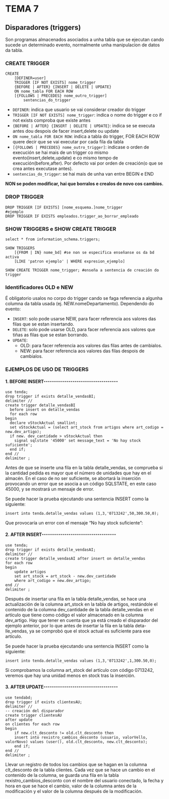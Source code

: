 # TEMA 7
## Disparadores (triggers)
Son programas almacenados asociados a unha tabla que se ejecutan cando sucede un determinado evento, normalmente unha manipulacion de datos da tabla.

### CREATE TRIGGER

````mysql
CREATE
    [DEFINER=user]
    TRIGGER [IF NOT EXISTS] nome_trigger
    {BEFORE | AFTER} {INSERT | DELETE | UPDATE} 
    ON nome_tabla FOR EACH ROW 
    [{FOLLOWS | PRECEDES} nome_outro_trigger]
        sentencias_do_trigger
````
* `DEFINER`: indica que usuario se vai considerar creador do trigger
* `TRIGGER [IF NOT EXISTS] nome_trigger`: indica o nome do trigger e co if not exists comproba que existe antes
* `{BEFORE | AFTER} {INSERT | DELETE | UPDATE}`: indica se se executa antes dou despois de facer insert,delete ou update
* `ON nome_tabla FOR EACH ROW`: indica a tabla do trigger, FOR EACH ROW quere decir que se vai executar por cada fila da tabla
* `[{FOLLOWS | PRECEDES} nome_outro_trigger]`: indicase o orden de execución se hai mais de un trigger co mismo evento(insert,delete,update) e co 
mismo tempo de execución(before,after). Por defecto vai por orden de creación(o que se crea antes executase antes).
* `sentencias_do_trigger`: se hai mais de unha van entre BEGIN e END

**NON se poden modificar, hai que borralos e crealos de novo cos cambios.**

### DROP TRIGGER
````mysql
DROP TRIGGER [IF EXISTS] [nome_esquema.]nome_trigger
#ejemplo
DROP TRIGGER IF EXISTS empleados.trigger_ao_borrar_empleado
````

### SHOW TRIGGERS e SHOW CREATE TRIGGER
````mysql
select * from information_schema.triggers;

SHOW TRIGGERS
    [{FROM | IN} nome_bd] #se non se especifica enseñanse os da bd activa
    [LIKE 'patron ejemplo' | WHERE expresion_ejemplo]
    
SHOW CREATE TRIGGER nome_trigger; #enseña a sentencia de creación do trigger
````

### Identificadores OLD e NEW
É obligatorio usalos no corpo do trigger cando se faga referencia a algunha columna da tabla usada
(ej. NEW.nomeDepartamento). Dependendo do evento:
* `INSERT`: solo pode usarse NEW, para facer referencia aos valores das filas que se estan insertando.
* `DELETE`: solo pode usarse OLD, para facer referencia aos valores que tiñas as filas que se estan borrando.
* `UPDATE`:
  * OLD: para facer referencia aos valores das filas antes de cambialos.
  * NEW: para facer referencia aos valores das filas despois de cambialos.

### EJEMPLOS DE USO DE TRIGGERS
#### 1. BEFORE INSERT------------------------------------
````mysql
use tenda;
drop trigger if exists detalle_vendasBI;
delimiter //
create trigger detalle_vendasBI
  before insert on detalle_vendas
  for each row
begin
  declare vStockActual smallint;
  set vStockActual = (select art_stock from artigos where art_codigo = new.dev_artigo);
  if new. dev_cantidade > vStockActual then
    signal sqlstate '45000' set message_text = 'No hay stock suficiente';
  end if;
end //
delimiter ;
````
Antes de que se inserte una fila en la tabla detalle_vendas, se comprueba si la cantidad pedida es mayor que el número de unidades que hay en el almacén. En el caso de no ser suficiente, se abortará la inserción provocando un error que se asocia a un código SQLSTATE, en este caso 45000, y se mostrará un mensaje de error. 

Se puede hacer la prueba ejecutando una sentencia INSERT como la siguiente:

`insert into tenda.detalle_vendas values (1,3,'0713242',50,300.50,0);`

Que provocaría un error con el mensaje “No hay stock suficiente”:

#### 2. AFTER INSERT------------------------------------
````mysql
use tenda; 
drop trigger if exists detalle_vendasAI; 
delimiter // 
create trigger detalle_vendasAI after insert on detalle_vendas 
for each row 
begin 
	update artigos 
	set art_stock = art_stock - new.dev_cantidade 
	where art_codigo = new.dev_artigo; 
end // 
delimiter ;
````
Después de insertar una fila en la tabla detalle_vendas, se hace una actualización de la columna art_stock en la tabla de artigos, restándole el contenido de la columna dev_cantidade de la tabla detalle_vendas en el artículo que tiene como código el valor almacenado en la columna dev_artigo. Hay que tener en cuenta que ya está creado el disparador del ejemplo anterior, por lo que antes de insertar la fila en la tabla deta-lle_vendas, ya se comprobó que el stock actual es suficiente para ese artículo. 

Se puede hacer la prueba ejecutando una sentencia INSERT como la siguiente:

`insert into tenda.detalle_vendas values (1,3,'0713242',1,300.50,0);`

Si comprobamos la columna art_stock del artículo con código 0713242, veremos que hay una unidad menos en stock tras la inserción.
#### 3. AFTER UPDATE------------------------------------
````mysql
use tendabd;
drop trigger if exists clientesAU; 
delimiter // 
-- creación del disparador 
create trigger clientesAU 
after update 
on clientes for each row 
begin 
	if new.clt_desconto != old.clt_desconto then
	insert into rexistro_cambios_desconto (usuario, valorVello, valorNovo) values (user(), old.clt_desconto, new.clt_desconto); 
	end if; 
end // 
delimiter ;
````
Llevar un registro de todos los cambios que se hagan en la columna clt_desconto de la tabla clientes. Cada vez que se hace un cambio en el contenido de la columna, se guarda una fila en la tabla rexistro_cambios_desconto con el nombre del usuario conectado, la fecha y hora en que se hace el cambio, valor de la columna antes de la modificación y el valor de la columna después de la modificación.